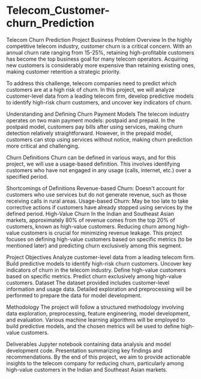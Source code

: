 # Telecom_Customer-churn_Prediction
Telecom Churn Prediction Project
Business Problem Overview
In the highly competitive telecom industry, customer churn is a critical concern. With an annual churn rate ranging from 15-25%, retaining high-profitable customers has become the top business goal for many telecom operators. Acquiring new customers is considerably more expensive than retaining existing ones, making customer retention a strategic priority.

To address this challenge, telecom companies need to predict which customers are at a high risk of churn. In this project, we will analyze customer-level data from a leading telecom firm, develop predictive models to identify high-risk churn customers, and uncover key indicators of churn.

Understanding and Defining Churn
Payment Models
The telecom industry operates on two main payment models: postpaid and prepaid. In the postpaid model, customers pay bills after using services, making churn detection relatively straightforward. However, in the prepaid model, customers can stop using services without notice, making churn prediction more critical and challenging.

Churn Definitions
Churn can be defined in various ways, and for this project, we will use a usage-based definition. This involves identifying customers who have not engaged in any usage (calls, internet, etc.) over a specified period.

Shortcomings of Definitions
Revenue-based Churn: Doesn't account for customers who use services but do not generate revenue, such as those receiving calls in rural areas.
Usage-based Churn: May be too late to take corrective actions if customers have already stopped using services by the defined period.
High-Value Churn
In the Indian and Southeast Asian markets, approximately 80% of revenue comes from the top 20% of customers, known as high-value customers. Reducing churn among high-value customers is crucial for minimizing revenue leakage. This project focuses on defining high-value customers based on specific metrics (to be mentioned later) and predicting churn exclusively among this segment.

Project Objectives
Analyze customer-level data from a leading telecom firm.
Build predictive models to identify high-risk churn customers.
Uncover key indicators of churn in the telecom industry.
Define high-value customers based on specific metrics.
Predict churn exclusively among high-value customers.
Dataset
The dataset provided includes customer-level information and usage data. Detailed exploration and preprocessing will be performed to prepare the data for model development.

Methodology
The project will follow a structured methodology involving data exploration, preprocessing, feature engineering, model development, and evaluation. Various machine learning algorithms will be employed to build predictive models, and the chosen metrics will be used to define high-value customers.

Deliverables
Jupyter notebook containing data analysis and model development code.
Presentation summarizing key findings and recommendations.
By the end of this project, we aim to provide actionable insights to the telecom company for reducing churn, particularly among high-value customers in the Indian and Southeast Asian markets.


